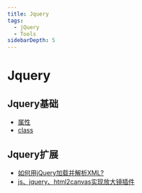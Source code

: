 ```yaml
---
title: Jquery
tags: 
  - jQuery
  - Tools
sidebarDepth: 5
---
```

# Jquery
## Jquery基础

- [属性](../../../basic/JavaScript/javascript/DOM/01attr.md#jquery属性方法操作)
- [class](../../../basic/JavaScript/javascript/DOM/02class.md#jquery的class样式相关操作方法)

## Jquery扩展

- [如何用jQuery加载并解析XML?](./jquery-expand/xml/README.md)
- [js、jquery、html2canvas实现放大镜插件](../../../basic/Other/example/magnifier/01.md)
